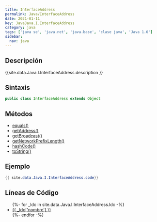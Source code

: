 ```yaml
---
title: InterfaceAddress
permalink: Java/InterfaceAddress
date: 2021-01-11
key: JavaJava.I.InterfaceAddress
category: java
tags: ['java se', 'java.net', 'java.base', 'clase java', 'Java 1.6']
sidebar: 
  nav: java
---
```


## Descripción
{{site.data.Java.I.InterfaceAddress.description }}

## Sintaxis
~~~java
public class InterfaceAddress extends Object
~~~

## Métodos
* [equals()](/Java/InterfaceAddress/equals)
* [getAddress()](/Java/InterfaceAddress/getAddress)
* [getBroadcast()](/Java/InterfaceAddress/getBroadcast)
* [getNetworkPrefixLength()](/Java/InterfaceAddress/getNetworkPrefixLength)
* [hashCode()](/Java/InterfaceAddress/hashCode)
* [toString()](/Java/InterfaceAddress/toString)

## Ejemplo
~~~java
{{ site.data.Java.I.InterfaceAddress.code}}
~~~

## Líneas de Código
<ul>
{%- for _ldc in site.data.Java.I.InterfaceAddress.ldc -%}
   <li>
       <a href="{{_ldc['url'] }}">{{ _ldc['nombre'] }}</a>
   </li>
{%- endfor -%}
</ul>

